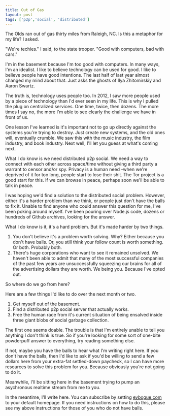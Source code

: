 ```yaml
---
title: Out of Gas
layout: post
tags: ['p2p','social', 'distributed']
---
```


The Olds ran out of gas thirty miles from Raleigh, NC. Is this a metaphor for my life? I asked. 

"We're techies." I said, to the state trooper. "Good with computers, bad with cars."

I'm in the basement because I'm too good with computers. In many ways, I'm an idealist. I like to believe technology can be used for good. I like to believe people have good intentions. The last half of last year almost changed my mind about that. Just asks the ghosts of Ilya Zhitomirskiy and Aaron Swartz. 

The truth is, technology uses people too. In 2012, I saw more people used by a piece of technology than I'd ever seen in my life. This is why I pulled the plug on centralized services. One time, twice, then dozens. The more times I say no, the more I'm able to see clearly the challenge we have in front of us.

One lesson I've learned is it's important not to go up directly against the systems you're trying to destroy. Just create new systems, and the old ones will, eventually crumble. We saw this with the music industry, the film industry, and book industry. Next well, I'll let you guess at what's coming next. 

What I do know is we need distributed p2p social. We need a way to connect with each other across space/time without giving a third party a warrant to censor and/or spy. Privacy is a human need -when we're deprived of it for too long, people start to lose their shit. The Tor project is a good start for this. If we can browse in peace, perhaps soon we'll be able to talk in peace. 

I was hoping we'd find a solution to the distributed social problem. However, either it's a harder problem than we think, or people just don't have the balls to fix it. Unable to find anyone who could answer this question for me, I've been poking around myself. I've been pouring over Node.js code, dozens or hundreds of Github archives, looking for the answer. 

What I do know is it, it's a hard problem. But it's made harder by two things.

1. You don't believe it's a problem worth solving.
Why? Either because you don't have balls. Or, you still think your follow count is worth something. Or both. Probably both.
2. There's huge corporations who want to see it remained unsolved.
We haven't been able to admit that many of the most successful companies of the past few years are unsuccessfully squeezing our brains for all of the advertising dollars they are worth. We being you. Because I've opted out.

So where do we go from here?

Here are a few things I'd like to do over the next month or two.

1. Get myself out of the basement.
2. Find a distributed p2p social server that actually works.
3. Free the human race from it's current situation of being ensalved inside three giant blobs of social garbage collection.

The first one seems doable. The trouble is that I'm entirely unable to tell you anything I don't think is true. So if you're looking for some sort of one-bite powderpuff answer to everything, try reading something else. 

If not, maybe you have the balls to hear what I'm writing right here. 
If you don't have the balls, then I'd like to ask if you'd be willing to send a few dollars here from your extra-fat settled-down paycheck, so I can have more resources to solve this problem for you. Because obviously you're not going to do it.

Meanwhile, I'll be sitting here in the basement trying to pump an asychronous realtime stream from me to you.

In the meantime, I'll write here. You can subscribe by setting [evbogue.com](http://evbogue.com) to your default homepage. If you need instructions on how to do this, please see my above instructions for those of you who do not have balls.